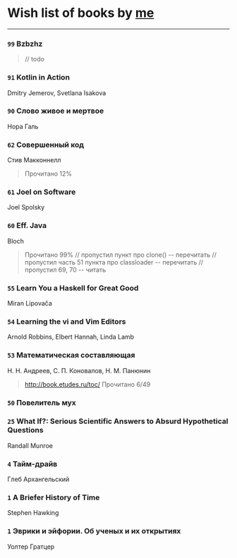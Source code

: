 # Wish list of books by [me](http://www.knigopis.com/#/me/books?u=uJ7AN6q0Bl)
---

### `99` Bzbzhz
> // todo

### `91` Kotlin in Action
Dmitry Jemerov, Svetlana Isakova

### `90` Слово живое и мертвое
Нора Галь

### `62` Совершенный код
Стив Макконнелл
> Прочитано 12%

### `61` Joel on Software
Joel Spolsky

### `60` Eff. Java
Bloch
> Прочитано 99%
> // пропустил пункт про clone() -- перечитать
> // пропустил часть 51 пункта про classloader -- перечитать
> // пропустил 69, 70 -- читать

### `55` Learn You a Haskell for Great Good
Miran Lipovača

### `54` Learning the vi and Vim Editors
Arnold Robbins, Elbert Hannah, Linda Lamb

### `53` Математическая составляющая
Н. Н. Андреев, С. П. Коновалов, Н. М. Панюнин
> http://book.etudes.ru/toc/
> Прочитано 6/49

### `50` Повелитель мух

### `25` What If?: Serious Scientific Answers to Absurd Hypothetical Questions
Randall Munroe

### `4` Тайм-драйв
Глеб Архангельский

### `1` A Briefer History of Time
Stephen Hawking

### `1` Эврики и эйфории. Об ученых и их открытиях
Уолтер Гратцер

